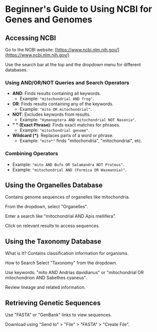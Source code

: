 # Beginner's Guide to Using NCBI for Genes and Genomes

## Accessing NCBI

Go to the NCBI website: [https://www.ncbi.nlm.nih.gov/](https://www.ncbi.nlm.nih.gov/)

Use the search bar at the top and the dropdown menu for different databases.

### Using AND/OR/NOT Queries and Search Operators

- **AND**: Finds results containing all keywords.
  - Example: `"mitochondrial AND frog"`.
- **OR**: Finds results containing any of the keywords.
  - Example: `"mito OR mitochondrial"`.
- **NOT**: Excludes keywords from results.
  - Example: `"Hymenoptera AND mitochondrial NOT Nasonia"`.
- **" " (Exact Phrase)**: Finds exact matches for phrases.
  - Example: `"mitochondrial genome"`.
- **Wildcard (*)**: Replaces parts of a word or phrase.
  - Example: `"mito*"` finds "mitochondria", "mitochondrial", etc.

### Combining Operators
- Example: `"mito AND Bufo OR Salamandra NOT Proteus"`.
- Example: `"mitochondrial AND (Formica OR Wasmannia)"`.

## Using the Organelles Database

Contains genome sequences of organelles like mitochondria.

From the dropdown, select "Organelles".

Enter a search like "mitochondrial AND Apis mellifera".

Click on relevant results to access sequences.

## Using the Taxonomy Database

What is It? 
Contains classification information for organisms.

How to Search
Select "Taxonomy" from the dropdown.

Use keywords: "mito AND Andrias davidianus" or "mitochondrial OR mitochondrion AND Sabethes cyaneus".

Review lineage and related information.

## Retrieving Genetic Sequences

Use "FASTA" or "GenBank" links to view sequences.

Download using "Send to" > "File" > "FASTA" > "Create File".

